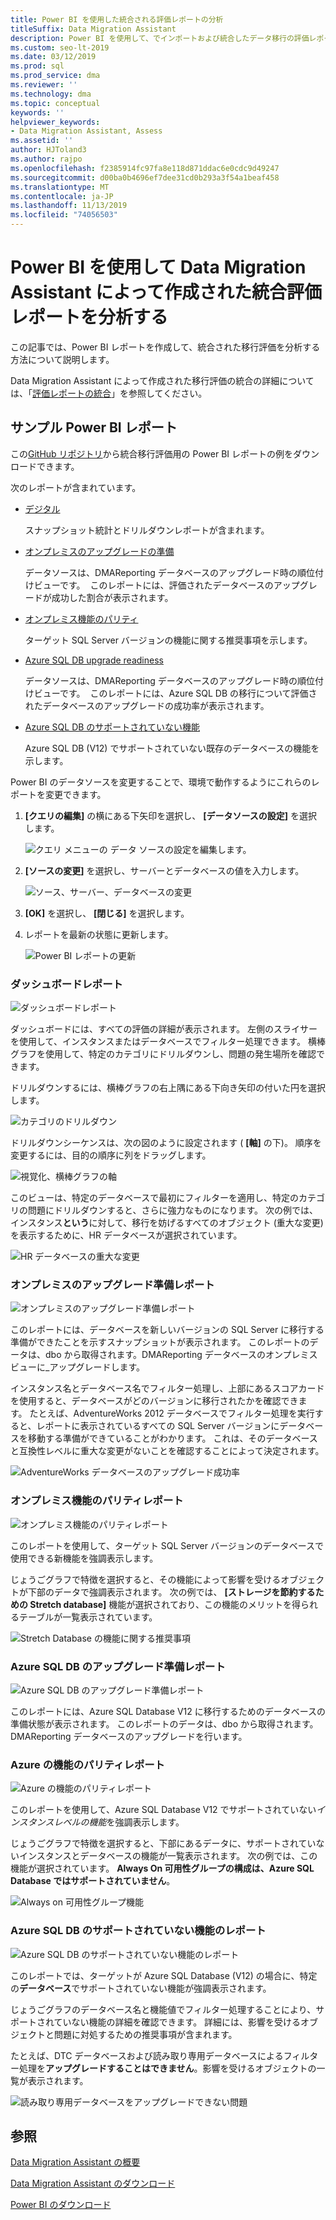 ```yaml
---
title: Power BI を使用した統合される評価レポートの分析
titleSuffix: Data Migration Assistant
description: Power BI を使用して、でインポートおよび統合したデータ移行の評価レポートを分析する方法について説明し SQL Server
ms.custom: seo-lt-2019
ms.date: 03/12/2019
ms.prod: sql
ms.prod_service: dma
ms.reviewer: ''
ms.technology: dma
ms.topic: conceptual
keywords: ''
helpviewer_keywords:
- Data Migration Assistant, Assess
ms.assetid: ''
author: HJToland3
ms.author: rajpo
ms.openlocfilehash: f2385914fc97fa8e118d871ddac6e0cdc9d49247
ms.sourcegitcommit: d00ba0b4696ef7dee31cd0b293a3f54a1beaf458
ms.translationtype: MT
ms.contentlocale: ja-JP
ms.lasthandoff: 11/13/2019
ms.locfileid: "74056503"
---
```

# <a name="analyze-consolidated-assessment-reports-created-by-data-migration-assistant-with-power-bi"></a>Power BI を使用して Data Migration Assistant によって作成された統合評価レポートを分析する

この記事では、Power BI レポートを作成して、統合された移行評価を分析する方法について説明します。

Data Migration Assistant によって作成された移行評価の統合の詳細については、「[評価レポートの統合](../dma/dma-consolidatereports.md)」を参照してください。

## <a name="sample-power-bi-reports"></a>サンプル Power BI レポート

この[GitHub リポジトリ](https://github.com/Microsoft/sql-server-samples/tree/master/samples/features/data-migration-assistant)から統合移行評価用の Power BI レポートの例をダウンロードできます。

次のレポートが含まれています。 

- [デジタル](#dashboard-report)

  スナップショット統計とドリルダウンレポートが含まれます。

- [オンプレミスのアップグレードの準備](#on-premises-upgrade-readiness-report)

  データソースは、DMAReporting データベースのアップグレード時の順位付けビューです。  このレポートには、評価されたデータベースのアップグレードが成功した割合が表示されます。

- [オンプレミス機能のパリティ](#on-premises-feature-parity-report)

  ターゲット SQL Server バージョンの機能に関する推奨事項を示します。

- [Azure SQL DB upgrade readiness](#azure-sql-db-upgrade-readiness-report)

  データソースは、DMAReporting データベースのアップグレード時の順位付けビューです。  このレポートには、Azure SQL DB の移行について評価されたデータベースのアップグレードの成功率が表示されます。

- [Azure SQL DB のサポートされていない機能](#azure-sql-db-unsupported-features-report)

  Azure SQL DB (V12) でサポートされていない既存のデータベースの機能を示します。

Power BI のデータソースを変更することで、環境で動作するようにこれらのレポートを変更できます。 

1. **[クエリの編集]** の横にある下矢印を選択し、 **[データソースの設定]** を選択します。

   ![クエリ メニューの データ ソースの設定を編集します。](../dma/media/DataSourceSettings.png)

1. **[ソースの変更]** を選択し、サーバーとデータベースの値を入力します。

   ![ソース、サーバー、データベースの変更](../dma/media/ChangeSource.png)

1. **[OK]** を選択し、 **[閉じる]** を選択します。

1. レポートを最新の状態に更新します。

   ![Power BI レポートの更新](../dma/media/RefreshReport.png)

### <a name="dashboard-report"></a>ダッシュボードレポート

![ダッシュボードレポート](../dma/media/DashboardReport.png)

ダッシュボードには、すべての評価の詳細が表示されます。 左側のスライサーを使用して、インスタンスまたはデータベースでフィルター処理できます。 横棒グラフを使用して、特定のカテゴリにドリルダウンし、問題の発生場所を確認できます。

ドリルダウンするには、横棒グラフの右上隅にある下向き矢印の付いた円を選択します。

![カテゴリのドリルダウン](../dma/media/CategoryDrillDown.png)

ドリルダウンシーケンスは、次の図のように設定されます ( **[軸]** の下)。 順序を変更するには、目的の順序に列をドラッグします。

![視覚化、横棒グラフの軸](../dma/media/VisualizationsAxis.png)

このビューは、特定のデータベースで最初にフィルターを適用し、特定のカテゴリの問題にドリルダウンすると、さらに強力なものになります。 次の例では、インスタンス**という**に対して、移行を妨げるすべてのオブジェクト (重大な変更) を表示するために、HR データベースが選択されています。

![HR データベースの重大な変更](../dma/media/BreakingChanges.png)

### <a name="on-premises-upgrade-readiness-report"></a>オンプレミスのアップグレード準備レポート

![オンプレミスのアップグレード準備レポート](../dma/media/OnPremisesUpgradeReadinessReport.png)

このレポートには、データベースを新しいバージョンの SQL Server に移行する準備ができたことを示すスナップショットが表示されます。 このレポートのデータは、dbo から取得されます。DMAReporting データベースのオンプレミスビューに\_アップグレードします。

インスタンス名とデータベース名でフィルター処理し、上部にあるスコアカードを使用すると、データベースがどのバージョンに移行されたかを確認できます。 たとえば、AdventureWorks 2012 データベースでフィルター処理を実行すると、レポートに表示されているすべての SQL Server バージョンにデータベースを移動する準備ができていることがわかります。 これは、そのデータベースと互換性レベルに重大な変更がないことを確認することによって決定されます。

![AdventureWorks データベースのアップグレード成功率](../dma/media/UpgradeSuccessFactor.png)

### <a name="on-premises-feature-parity-report"></a>オンプレミス機能のパリティレポート

![オンプレミス機能のパリティレポート](../dma/media/OnPremisesFeatureParityReport.png)

このレポートを使用して、ターゲット SQL Server バージョンのデータベースで使用できる新機能を強調表示します。

じょうごグラフで特徴を選択すると、その機能によって影響を受けるオブジェクトが下部のデータで強調表示されます。 次の例では、 **[ストレージを節約するための Stretch database]** 機能が選択されており、この機能のメリットを得られるテーブルが一覧表示されています。

![Stretch Database の機能に関する推奨事項](../dma/media/FeatureRecommend_StretchDatabase.png)

### <a name="azure-sql-db-upgrade-readiness-report"></a>Azure SQL DB のアップグレード準備レポート

![Azure SQL DB のアップグレード準備レポート](../dma/media/AzureSQLDBUpgradeReadinessReport.png)

このレポートには、Azure SQL Database V12 に移行するためのデータベースの準備状態が表示されます。 このレポートのデータは、dbo から取得されます。DMAReporting データベースのアップグレードを行います。

### <a name="azure-features-parity-report"></a>Azure の機能のパリティレポート

![Azure の機能のパリティレポート](../dma/media/AzureFeaturesParityReport.png)

このレポートを使用して、Azure SQL Database V12 でサポートされていない*インスタンスレベルの機能*を強調表示します。

じょうごグラフで特徴を選択すると、下部にあるデータに、サポートされていないインスタンスとデータベースの機能が一覧表示されます。 次の例では、この機能が選択されています。 **Always On 可用性グループの構成は、Azure SQL Database ではサポートされていません**。  

![Always on 可用性グループ機能](../dma/media/Feature_AlwaysOnAvailability.png)

 
### <a name="azure-sql-db-unsupported-features-report"></a>Azure SQL DB のサポートされていない機能のレポート

![Azure SQL DB のサポートされていない機能のレポート](../dma/media/AzureSQLDBUnsupportedFeaturesReport.png)

このレポートでは、ターゲットが Azure SQL Database (V12) の場合に、特定の**データベース**でサポートされていない機能が強調表示されます。

じょうごグラフのデータベース名と機能値でフィルター処理することにより、サポートされていない機能の詳細を確認できます。 詳細には、影響を受けるオブジェクトと問題に対処するための推奨事項が含まれます。

たとえば、DTC データベースおよび読み取り専用データベースによるフィルター処理を**アップグレードすることはできません**。影響を受けるオブジェクトの一覧が表示されます。

![読み取り専用データベースをアップグレードできない問題](../dma/media/ReadOnlyDatabases.png)

## <a name="see-also"></a>参照

[Data Migration Assistant の概要](../dma/dma-overview.md)

[Data Migration Assistant のダウンロード](https://www.microsoft.com/download/details.aspx?id=53595)

[Power BI のダウンロード](https://powerbi.microsoft.com/)
